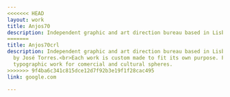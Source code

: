 ```yaml
---
<<<<<<< HEAD
layout: work
title: Anjos70
description: Independent graphic and art direction bureau based in Lisboa-P.T. run by José Torres.<br>Each work is custom made to fit its own purpose. Focused on detailed typographic work for comercial and cultural spheres.
=======
title: Anjos70crl
description: Independent graphic and art direction bureau based in Lisboa-P.T. run
  by José Torres.<br>Each work is custom made to fit its own purpose. Focused on detailed
  typographic work for comercial and cultural spheres.
>>>>>>> 9f4ba6c341c815dce12d7f92b3e19f1f28cac495
link: google.com

---
```

